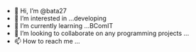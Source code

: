 - 👋 Hi, I’m @bata27
- 👀 I’m interested in ...developing
- 🌱 I’m currently learning ...BComIT 
- 💞️ I’m looking to collaborate on any programming projects ...
- 📫 How to reach me ...

<!---
bata27/bata27 is a ✨ special ✨ repository because its `README.md` (this file) appears on your GitHub profile.
You can click the Preview link to take a look at your changes.
--->
